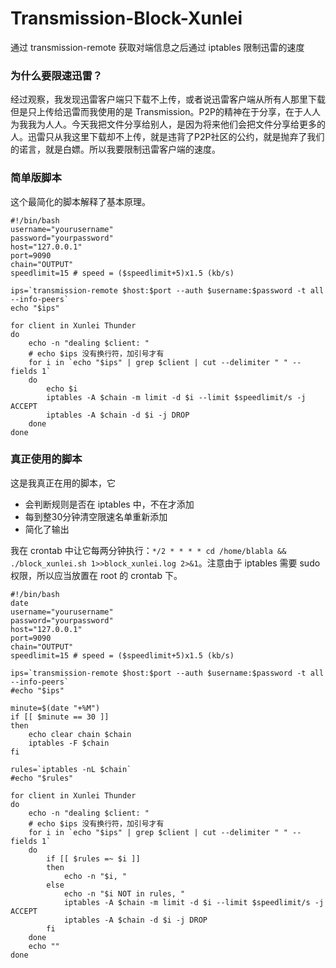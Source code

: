 # Transmission-Block-Xunlei
通过 transmission-remote 获取对端信息之后通过 iptables 限制迅雷的速度

### 为什么要限速迅雷？
经过观察，我发现迅雷客户端只下载不上传，或者说迅雷客户端从所有人那里下载但是只上传给迅雷而我使用的是 Transmission。P2P的精神在于分享，在于人人为我我为人人。今天我把文件分享给别人，是因为将来他们会把文件分享给更多的人。迅雷只从我这里下载却不上传，就是违背了P2P社区的公约，就是抛弃了我们的诺言，就是白嫖。所以我要限制迅雷客户端的速度。

### 简单版脚本

这个最简化的脚本解释了基本原理。

```
#!/bin/bash
username="yourusername"
password="yourpassword"
host="127.0.0.1"
port=9090
chain="OUTPUT"
speedlimit=15 # speed = ($speedlimit+5)x1.5 (kb/s)

ips=`transmission-remote $host:$port --auth $username:$password -t all --info-peers`
echo "$ips"

for client in Xunlei Thunder
do
    echo -n "dealing $client: "
    # echo $ips 没有换行符，加引号才有
    for i in `echo "$ips" | grep $client | cut --delimiter " " --fields 1`
    do
        echo $i
        iptables -A $chain -m limit -d $i --limit $speedlimit/s -j ACCEPT
        iptables -A $chain -d $i -j DROP
    done
done
```

### 真正使用的脚本

这是我真正在用的脚本，它

* 会判断规则是否在 iptables 中，不在才添加
* 每到整30分钟清空限速名单重新添加
* 简化了输出

我在 crontab 中让它每两分钟执行：`*/2 * * * * cd /home/blabla && ./block_xunlei.sh 1>>block_xunlei.log 2>&1`。注意由于 iptables 需要 sudo 权限，所以应当放置在 root 的 crontab 下。

```
#!/bin/bash
date
username="yourusername"
password="yourpassword"
host="127.0.0.1"
port=9090
chain="OUTPUT"
speedlimit=15 # speed = ($speedlimit+5)x1.5 (kb/s)

ips=`transmission-remote $host:$port --auth $username:$password -t all --info-peers`
#echo "$ips"

minute=$(date "+%M")
if [[ $minute == 30 ]]
then
    echo clear chain $chain
    iptables -F $chain
fi

rules=`iptables -nL $chain`
#echo "$rules"

for client in Xunlei Thunder
do
    echo -n "dealing $client: "
    # echo $ips 没有换行符，加引号才有
    for i in `echo "$ips" | grep $client | cut --delimiter " " --fields 1`
    do
        if [[ $rules =~ $i ]]
        then
            echo -n "$i, "
        else
            echo -n "$i NOT in rules, "
            iptables -A $chain -m limit -d $i --limit $speedlimit/s -j ACCEPT
            iptables -A $chain -d $i -j DROP
        fi
    done
    echo ""
done
```
